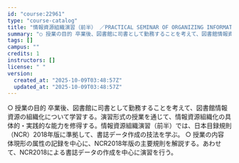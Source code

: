 ```yaml
---
id: "course:22961"
type: "course-catalog"
title: "情報資源組織演習（前半） ／PRACTICAL SEMINAR OF ORGANIZING INFORMATION AND RESOURCES"
summary: "○ 授業の目的 卒業後、図書館に司書として勤務することを考えて、図書館情報資源の組織化について学習する。演習形式の授業を通じて、情報資源組織化の具体的・実践的な能力を修得する。情報資源組織演習（前半）では、日本目録規則（NCR）2018年版…"
tags: []
campus: ""
credits: 1
instructors: []
license: " "
version:
  created_at: "2025-10-09T03:48:57Z"
  updated_at: "2025-10-09T03:48:57Z"
---
```


○ 授業の目的 卒業後、図書館に司書として勤務することを考えて、図書館情報資源の組織化について学習する。演習形式の授業を通じて、情報資源組織化の具体的・実践的な能力を修得する。情報資源組織演習（前半）では、日本目録規則（NCR）2018年版に準拠して、書誌データ作成の技法を学ぶ。 ○ 授業の内容 体現形の属性の記録を中心に、NCR2018年版の主要規則を解説する。あわせて、NCR2018による書誌データの作成を中心に演習を行う。
